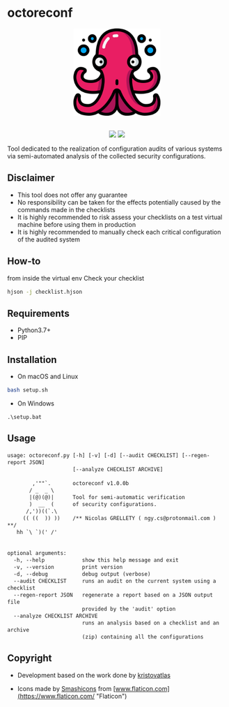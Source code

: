 # octoreconf

<p align="center">
  <img width="200" height="200" src="ressources/logo.png">
  <br/><br/>
</p>

<p align="center">
  <img src="https://img.shields.io/badge/python-3.7+-blue.svg">
  <img src="https://img.shields.io/badge/platform-macOS%2FLinux%2FWindows-blue.svg">
</p>

Tool dedicated to the realization of configuration audits of various systems via semi-automated analysis of the collected security configurations.

## Disclaimer

- This tool does not offer any guarantee
- No responsibility can be taken for the effects potentially caused by the commands made in the checklists
- It is highly recommended to risk assess your checklists on a test virtual machine before using them in production
- It is highly recommended to manually check each critical configuration of the audited system

## How-to

from inside the virtual env
Check your checklist

```bash
hjson -j checklist.hjson
```

## Requirements

- Python3.7+
- PIP

## Installation

- On macOS and Linux

```bash
bash setup.sh
```

- On Windows

```batch
.\setup.bat
```

## Usage

```
usage: octoreconf.py [-h] [-v] [-d] [--audit CHECKLIST] [--regen-report JSON]
                     [--analyze CHECKLIST ARCHIVE]

        ,'""`.       octoreconf v1.0.0b
       / _  _ \ 
       |(@)(@)|      Tool for semi-automatic verification
       )  __  (      of security configurations.
      /,'))((`.\
     (( ((  )) ))    /** Nicolas GRELLETY ( ngy.cs@protonmail.com ) **/
   hh `\ `)(' /'
  

optional arguments:
  -h, --help            show this help message and exit
  -v, --version         print version
  -d, --debug           debug output (verbose)
  --audit CHECKLIST     runs an audit on the current system using a checklist
  --regen-report JSON   regenerate a report based on a JSON output file
                        provided by the 'audit' option
  --analyze CHECKLIST ARCHIVE
                        runs an analysis based on a checklist and an archive
                        (zip) containing all the configurations
```

## Copyright

- Development based on the work done by [kristovatlas](https://github.com/kristovatlas/osx-config-check)

- Icons made by [Smashicons](https://www.flaticon.com/authors/smashicons "Smashicons") from [www.flaticon.com](https://www.flaticon.com/ "Flaticon")
